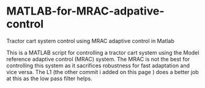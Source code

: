 # MATLAB-for-MRAC-adpative-control
Tractor cart system control using MRAC adaptive control in Matlab

This is a MATLAB script for controlling a tractor cart system using the Model reference adaptive control (MRAC) system. The MRAC is not the best for controlling this system as it sacrifices robustness for fast adaptation and vice versa. The L1 (the other commit i added on this page ) does a better job at this as the low pass filter helps. 
